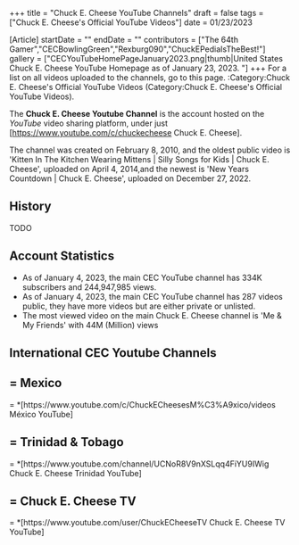 +++
title = "Chuck E. Cheese YouTube Channels"
draft = false
tags = ["Chuck E. Cheese's Official YouTube Videos"]
date = 01/23/2023

[Article]
startDate = ""
endDate = ""
contributors = ["The 64th Gamer","CECBowlingGreen","Rexburg090","ChuckEPediaIsTheBest!"]
gallery = ["CECYouTubeHomePageJanuary2023.png|thumb|United States Chuck E. Cheese YouTube Homepage as of January 23, 2023. "]
+++
For a list on all videos uploaded to the channels, go to this page. :Category:Chuck E. Cheese's Official YouTube Videos (Category:Chuck E. Cheese's Official YouTube Videos).

The <b>Chuck E. Cheese Youtube Channel</b> is the account hosted on the <i>YouTube</i> video sharing platform, under just [https://www.youtube.com/c/chuckecheese Chuck E. Cheese].

The channel was created on February 8, 2010, and the oldest public video is 'Kitten In The Kitchen Wearing Mittens | Silly Songs for Kids | Chuck E. Cheese', uploaded on April 4, 2014,and the newest is 'New Years Countdown | Chuck E. Cheese', uploaded on December 27, 2022.

<h2> History </h2>
TODO

<h2> Account Statistics </h2>

* As of January 4, 2023, the main CEC YouTube channel has 334K subscribers and 244,947,985 views.
* As of  January 4, 2023, the main CEC YouTube channel has 287 videos public, they have more videos but are either private or unlisted.
* The most viewed video on the main Chuck E. Cheese channel is 'Me & My Friends' with 44M (Million) views

<h2> International CEC Youtube Channels </h2>

<h2>= Mexico </h2>=
*[https://www.youtube.com/c/ChuckECheesesM%C3%A9xico/videos México YouTube]

<h2>= Trinidad & Tobago </h2>=
*[https://www.youtube.com/channel/UCNoR8V9nXSLqq4FiYU9IWig Chuck E. Cheese Trinidad YouTube]

<h2>= Chuck E. Cheese TV </h2>=
*[https://www.youtube.com/user/ChuckECheeseTV Chuck E. Cheese TV YouTube]